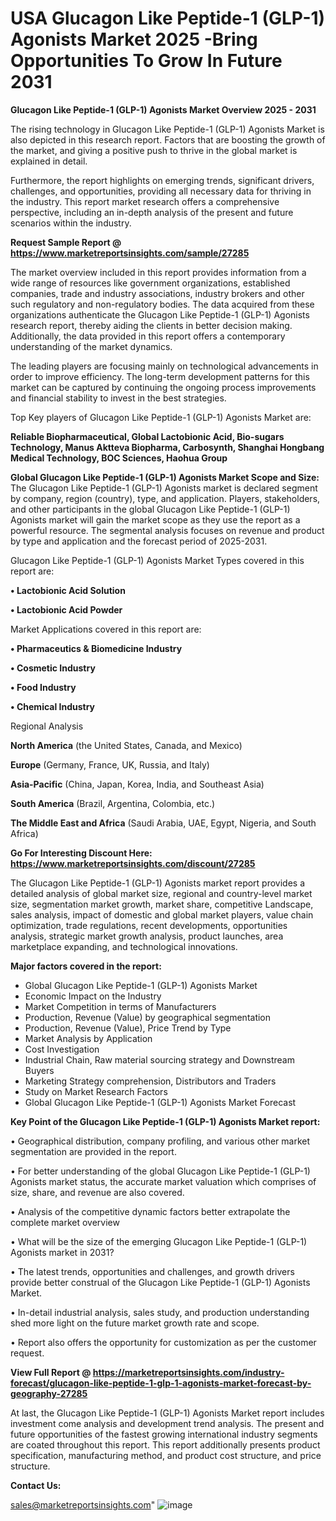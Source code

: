 # USA Glucagon Like Peptide-1 (GLP-1) Agonists Market 2025 -Bring Opportunities To Grow In Future 2031

<Strong> Glucagon Like Peptide-1 (GLP-1) Agonists Market Overview 2025 - 2031</strong>

The rising technology in Glucagon Like Peptide-1 (GLP-1) Agonists Market is also depicted in this research report. Factors that are boosting the growth of the market, and giving a positive push to thrive in the global market is explained in detail.

Furthermore, the report highlights on emerging trends, significant drivers, challenges, and opportunities, providing all necessary data for thriving in the industry. This report market research offers a comprehensive perspective, including an in-depth analysis of the present and future scenarios within the industry.

<strong>Request Sample Report @ <a href=https://www.marketreportsinsights.com/sample/27285>https://www.marketreportsinsights.com/sample/27285</a></strong>

The market overview included in this report provides information from a wide range of resources like government organizations, established companies, trade and industry associations, industry brokers and other such regulatory and non-regulatory bodies. The data acquired from these organizations authenticate the Glucagon Like Peptide-1 (GLP-1) Agonists research report, thereby aiding the clients in better decision making. Additionally, the data provided in this report offers a contemporary understanding of the market dynamics.

The leading players are focusing mainly on technological advancements in order to improve efficiency. The long-term development patterns for this market can be captured by continuing the ongoing process improvements and financial stability to invest in the best strategies.

Top Key players of Glucagon Like Peptide-1 (GLP-1) Agonists Market are:

<strong>Reliable Biopharmaceutical, Global Lactobionic Acid, Bio-sugars Technology, Manus Aktteva Biopharma, Carbosynth, Shanghai Hongbang Medical Technology, BOC Sciences, Haohua Group</strong>

<strong><b>Global Glucagon Like Peptide-1 (GLP-1) Agonists Market Scope and Size:</b></strong>
The Glucagon Like Peptide-1 (GLP-1) Agonists market is declared segment by company, region (country), type, and application. Players, stakeholders, and other participants in the global Glucagon Like Peptide-1 (GLP-1) Agonists market will gain the market scope as they use the report as a powerful resource. The segmental analysis focuses on revenue and product by type and application and the forecast period of 2025-2031.

Glucagon Like Peptide-1 (GLP-1) Agonists Market Types covered in this report are:

<strong>• Lactobionic Acid Solution

• Lactobionic Acid Powder</strong>

Market Applications covered in this report are:

<strong>• Pharmaceutics & Biomedicine Industry

• Cosmetic Industry

• Food Industry

• Chemical Industry</strong> 

Regional Analysis

<strong>North America</strong> (the United States, Canada, and Mexico)

<strong>Europe</strong> (Germany, France, UK, Russia, and Italy)

<strong>Asia-Pacific</strong> (China, Japan, Korea, India, and Southeast Asia)

<strong>South America</strong> (Brazil, Argentina, Colombia, etc.)

<strong>The Middle East and Africa</strong> (Saudi Arabia, UAE, Egypt, Nigeria, and South Africa)

<strong>Go For Interesting Discount Here: <a href=https://www.marketreportsinsights.com/discount/27285>https://www.marketreportsinsights.com/discount/27285</a></strong>

The Glucagon Like Peptide-1 (GLP-1) Agonists market report provides a detailed analysis of global market size, regional and country-level market size, segmentation market growth, market share, competitive Landscape, sales analysis, impact of domestic and global market players, value chain optimization, trade regulations, recent developments, opportunities analysis, strategic market growth analysis, product launches, area marketplace expanding, and technological innovations.

<strong><b>Major factors covered in the report:</b></strong>
<ul>
  <li>Global Glucagon Like Peptide-1 (GLP-1) Agonists Market </li>
  <li>Economic Impact on the Industry</li>
  <li>Market Competition in terms of Manufacturers</li>
  <li>Production, Revenue (Value) by geographical segmentation</li>
  <li>Production, Revenue (Value), Price Trend by Type</li>
  <li>Market Analysis by Application</li>
  <li>Cost Investigation</li>
  <li>Industrial Chain, Raw material sourcing strategy and Downstream Buyers</li>
  <li>Marketing Strategy comprehension, Distributors and Traders</li>
  <li>Study on Market Research Factors</li>
  <li>Global Glucagon Like Peptide-1 (GLP-1) Agonists Market Forecast</li>
</ul>

<strong><b>Key Point of the Glucagon Like Peptide-1 (GLP-1) Agonists Market report:</b></strong>

• Geographical distribution, company profiling, and various other market segmentation are provided in the report.

• For better understanding of the global Glucagon Like Peptide-1 (GLP-1) Agonists market status, the accurate market valuation which comprises of size, share, and revenue are also covered.

• Analysis of the competitive dynamic factors better extrapolate the complete market overview

• What will be the size of the emerging Glucagon Like Peptide-1 (GLP-1) Agonists market in 2031?

• The latest trends, opportunities and challenges, and growth drivers provide better construal of the Glucagon Like Peptide-1 (GLP-1) Agonists Market.

• In-detail industrial analysis, sales study, and production understanding shed more light on the future market growth rate and scope.

• Report also offers the opportunity for customization as per the customer request.

<strong><b>View Full Report @ <a href=https://marketreportsinsights.com/industry-forecast/glucagon-like-peptide-1-glp-1-agonists-market-forecast-by-geography-27285>https://marketreportsinsights.com/industry-forecast/glucagon-like-peptide-1-glp-1-agonists-market-forecast-by-geography-27285</a></b></strong>


At last, the Glucagon Like Peptide-1 (GLP-1) Agonists Market report includes investment come analysis and development trend analysis. The present and future opportunities of the fastest growing international industry segments are coated throughout this report. This report additionally presents product specification, manufacturing method, and product cost structure, and price structure.

<strong>Contact Us:</strong>

sales@marketreportsinsights.com"
![image](https://github.com/user-attachments/assets/9e47547a-3e1e-47dd-ae6b-4c759d50b5bd)
